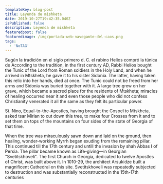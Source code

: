 ```yaml
---
templateKey: blog-post
title: Leyenda de mishketa
date: 2019-10-27T19:42:35.040Z
isPublished: false
description: Leyenda de mishketa
featuredpost: false
featuredimage: /img/portada-web-navegante-del-caos.png
tags:
  - 'NoTAG'
---
```


Sugún la tradición en el siglo primero d. C. el rabino Helios compró la túnica de 
According to the tradition, in the first century AD, Rabbi Helios bought the Tunic of the Lord from Roman soldiers in the Holy Land, and when he arrived in Mtskheta, he gave it to his sister Sidonia. The latter, having taken this relic into her hands, died at once. The Tunic could not be freed from her arms and Sidonia was buried together with it. A large tree grew on her grave, which became a sacred place for the residents of Mtskheta; miracles of healing occurred near it and even those people who did not confess Christianity venerated it all the same as they felt its particular power.



St. Nino, Equal-to-the-Apostles, having brought the Gospel to Mtskheta, asked tsar Mirian to cut down this tree, to make four Crosses from it and to set them on tops of the mountains on four sides of the state of Georgia of that time.



When the tree was miraculously sawn down and laid on the ground, then healing, wonder-working Myrrh began exuding from the remaining pillar. This continued till the 17th century and untill the invasion by shah Abbas I of Persia. The pillar became known as Life-giving—in Georgian "Svetitskhoveli". The first Church in Georgia, dedicated to twelve Apostles of Christ, was built above it. In 1010-29, the architect Arsukidze built a magnificent Cathedral on this site. Svetitskhoveli was repeatedly subjected to destruction and was substantially reconstructed in the 15th-17th centuries

